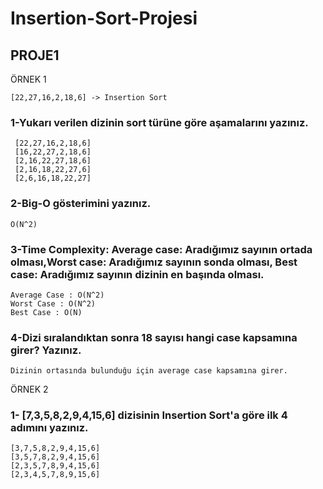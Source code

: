 # Insertion-Sort-Projesi
## PROJE1

ÖRNEK 1
```
[22,27,16,2,18,6] -> Insertion Sort
```
### 1-Yukarı verilen dizinin sort türüne göre aşamalarını yazınız.
```
 [22,27,16,2,18,6]  
 [16,22,27,2,18,6]  
 [2,16,22,27,18,6]  
 [2,16,18,22,27,6]  
 [2,6,16,18,22,27]
```
### 2-Big-O gösterimini yazınız.
```
O(N^2)
```
### 3-Time Complexity: Average case: Aradığımız sayının ortada olması,Worst case: Aradığımız sayının sonda olması, Best case: Aradığımız sayının dizinin en başında olması.
```
Average Case : O(N^2)
Worst Case : O(N^2)
Best Case : O(N)
```
### 4-Dizi sıralandıktan sonra 18 sayısı hangi case kapsamına girer? Yazınız.
```
Dizinin ortasında bulunduğu için average case kapsamına girer.
```
ÖRNEK 2

### 1- [7,3,5,8,2,9,4,15,6] dizisinin Insertion Sort'a göre ilk 4 adımını yazınız.
```
[3,7,5,8,2,9,4,15,6]
[3,5,7,8,2,9,4,15,6]
[2,3,5,7,8,9,4,15,6]
[2,3,4,5,7,8,9,15,6]
```




